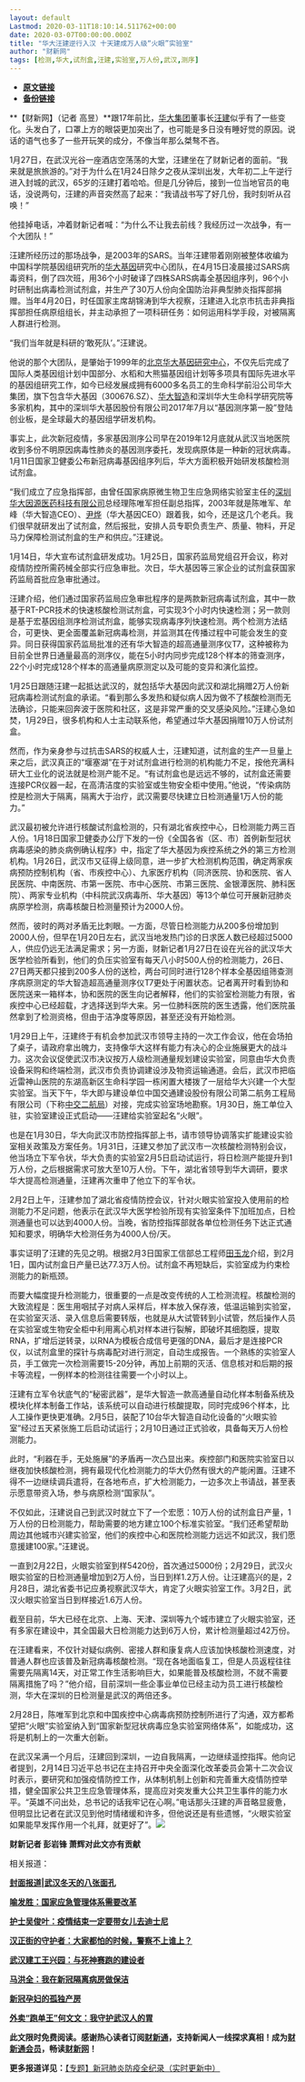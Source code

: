 ```yaml
---
layout: default
Lastmod: 2020-03-11T18:10:14.511762+00:00
date: 2020-03-07T00:00:00.000Z
title: "华大汪建逆行入汉 十天建成万人级“火眼”实验室"
author: "财新网"
tags: [检测,华大,试剂盒,汪建,实验室,万人份,武汉,测序]
---
```


* [**原文链接**](http://china.caixin.com/2020-03-07/101525354.html)
* [**备份链接**](http://archive.ph/1I7W6)


**【财新网】（记者 高昱）**跟17年前比，[华大集团](http://search.caixin.com/search/%E5%8D%8E%E5%A4%A7%E9%9B%86%E5%9B%A2.html)董事长[汪建](http://search.caixin.com/search/%E6%B1%AA%E5%BB%BA.html)似乎有了一些变化。头发白了，口罩上方的眼袋更加突出了，也可能是多日没有睡好觉的原因。说话的语气也多了一些开玩笑的成分，不像当年那么桀骜不吝。

1月27日，在武汉光谷一座酒店空荡荡的大堂，汪建坐在了财新记者的面前。“我来就是旅旅游的。”对于为什么在1月24日除夕之夜从深圳出发，大年初二上午逆行进入封城的武汉，65岁的汪建打着哈哈。但是几分钟后，接到一位当地官员的电话，没说两句，汪建的声音突然高了起来：“我请战书写了好几份，我时刻听从召唤！”

他挂掉电话，冲着财新记者喊：“为什么不让我去前线？我经历过一次战争，有一个大团队！”

汪建所经历过的那场战争，是2003年的SARS。当年汪建带着刚刚被整体收编为中国科学院基因组研究所的[华大基因](http://search.caixin.com/search/%E5%8D%8E%E5%A4%A7%E5%9F%BA%E5%9B%A0.html)研究中心团队，在4月15日凌晨接过SARS病毒资料，倒了四次班，用36个小时破译了四株SARS病毒全基因组序列，96个小时研制出病毒检测试剂盒，并生产了30万人份向全国防治非典型肺炎指挥部捐赠。当年4月20日，时任国家主席胡锦涛到华大视察，汪建进入北京市抗击非典指挥部担任病原组组长，并主动承担了一项科研任务：如何运用科学手段，对被隔离人群进行检测。

“我们当年就是科研的‘敢死队’。”汪建说。

他说的那个大团队，是肇始于1999年的[北京华大基因研究中心](http://search.caixin.com/search/%E5%8C%97%E4%BA%AC%E5%8D%8E%E5%A4%A7%E5%9F%BA%E5%9B%A0%E7%A0%94%E7%A9%B6%E4%B8%AD%E5%BF%83.html)，不仅先后完成了国际人类基因组计划中国部分、水稻和大熊猫基因组计划等多项具有国际先进水平的基因组研究工作，如今已经发展成拥有6000多名员工的生命科学前沿公司华大集团，旗下包含华大基因（300676.SZ）、[华大智造](http://search.caixin.com/search/%E5%8D%8E%E5%A4%A7%E6%99%BA%E9%80%A0.html)和深圳华大生命科学研究院等多家机构，其中的深圳华大基因股份有限公司2017年7月以“基因测序第一股”登陆创业板，是全球最大的基因组学研发机构。

事实上，此次新冠疫情，多家基因测序公司早在2019年12月底就从武汉当地医院收到多份不明原因病毒性肺炎的基因测序委托，发现病原体是一种新的冠状病毒。1月11日国家卫健委公布新冠病毒基因组序列后，华大方面积极开始研发核酸检测试剂盒。

“我们成立了应急指挥部，由曾任国家病原微生物卫生应急网络实验室主任的[深圳华大因源医药科技有限公司](http://search.caixin.com/search/%E6%B7%B1%E5%9C%B3%E5%8D%8E%E5%A4%A7%E5%9B%A0%E6%BA%90%E5%8C%BB%E8%8D%AF%E7%A7%91%E6%8A%80%E6%9C%89%E9%99%90%E5%85%AC%E5%8F%B8.html)总经理陈唯军担任副总指挥，2003年就是陈唯军、牟峰（华大智造CEO）、[尹烨](http://search.caixin.com/search/%E5%B0%B9%E7%83%A8.html)（华大基因CEO）跟着我，如今，还是这几个老兵。我们很早就研发出了试剂盒，然后报批，安排人员专职负责生产、质量、物料，开足马力保障检测试剂盒的生产和供应。”汪建说。

1月14日，华大宣布试剂盒研发成功。1月25日，国家药监局党组召开会议，称对疫情防控所需药械全部实行应急审批。次日，华大基因等三家企业的试剂盒获国家药监局首批应急审批通过。

汪建介绍，他们通过国家药监局应急审批程序的是两款新冠病毒试剂盒，其中一款基于RT-PCR技术的快速核酸检测试剂盒，可实现3个小时内快速检测；另一款则是基于宏基因组测序检测试剂盒，能够实现病毒序列快速检测。两个检测方法结合，可更快、更全面覆盖新冠病毒检测，并监测其在传播过程中可能会发生的变异。同日获得国家药监局批准的还有华大智造的超高通量测序仪T7，这种被称为目前全世界日通量最高的测序仪，能在5小时内同步完成128个样本的筛查测序，22个小时完成128个样本的高通量病原测定以及可能的变异和演化监控。

1月25日跟随汪建一起抵达武汉的，就包括华大基因向武汉和湖北捐赠2万人份新冠病毒检测试剂盒的承诺。“看到那么多发热和疑似病人因为做不了核酸检测而无法确诊，只能来回奔波于医院和社区，这是非常严重的交叉感染风险。”汪建心急如焚，1月29日，很多机构和人士主动联系他，希望通过华大基因捐赠10万人份试剂盒。

然而，作为亲身参与过抗击SARS的权威人士，汪建知道，试剂盒的生产一旦量上来之后，武汉真正的“堰塞湖”在于对试剂盒进行检测的机构能力不足，按他充满科研大工业化的说法就是检测产能不足。“有试剂盒也是远远不够的，试剂盒还需要连接PCR仪器一起，在高清洁度的实验室或生物安全柜中使用。”他说，“传染病防控是检测大于隔离，隔离大于治疗，武汉需要尽快建立日检测通量1万人份的能力。”

武汉最初被允许进行核酸试剂盒检测的，只有湖北省疾控中心，日检测能力两三百人份。1月18日国家卫健委办公厅下发的一份《全国各省（区、市）首例新型冠状病毒感染的肺炎病例确认程序》中，指定了华大基因为疾控系统之外的第三方检测机构。1月26日，武汉市又征得上级同意，进一步扩大检测机构范围，确定两家疾病预防控制机构（省、市疾控中心）、九家医疗机构（同济医院、协和医院、省人民医院、中南医院、市第一医院、市中心医院、市第三医院、金银潭医院、肺科医院）、两家专业机构（中科院武汉病毒所、华大基因）等13个单位可开展新冠肺炎病原学检测，病毒核酸日检测量预计为2000人份。

然而，彼时的两对矛盾无比刺眼。一方面，尽管日检测能力从200多份增加到2000人份，但早在1月20日左右，武汉当地发热门诊的日求医人数已经超过5000人，供应仍远无法满足需求；另一方面，财新记者1月27日在设在光谷的武汉华大医学检验所看到，他们的负压实验室有每天八小时500人份的检测能力，26日、27日两天都只接到200多人份的送检，两台可同时进行128个样本全基因组筛查测序病原测定的华大智造超高通量测序仪T7更处于闲置状态。记者离开时看到协和医院送来一箱样本，协和医院的医生向记者解释，他们的实验室检测能力有限，省疾控中心已经超载，才选择送到华大来。另一位肺科医院的医生透露，他们医院虽然拿到了检测资格，但由于洁净度等原因，甚至还没有开始检测。

1月29日上午，汪建终于有机会参加武汉市领导主持的一次工作会议，他在会场拍了桌子，请政府拿出魄力，支持像华大这样有能力有决心的企业施展更大的战斗力。这次会议促使武汉市决议按万人级检测通量规划建设实验室，同意由华大负责设备采购和终端检测，武汉市负责协调建设涉及物资运输通道。会后，武汉市把临近雷神山医院的东湖高新区生命科学园一栋闲置大楼拨了一层给华大兴建一个大型实验室。当天下午，华大即与建设单位中国交通建设股份有限公司第二航务工程局有限公司（下称[中交二航局](http://search.caixin.com/search/%E4%B8%AD%E4%BA%A4%E4%BA%8C%E8%88%AA%E5%B1%80.html)）对接，完成实验室场地勘察。1月30日，施工单位入驻，实验室建设正式启动——汪建给实验室起名“火眼”。

也是在1月30日，华大向武汉市防控指挥部上书，请市领导协调落实扩能建设实验室相关政策及方案任务。1月31日，汪建又参加了武汉市一次核酸检测特别会议，他当场立下军令状，华大负责的实验室2月5日启动试运行，将日检测产能提升到1万人份，之后根据需求可放大至10万人份。下午，湖北省领导到华大调研，要求华大提高检测通量，汪建再次重申了他立下的军令状。

2月2日上午，汪建参加了湖北省疫情防控会议，针对火眼实验室投入使用前的检测能力不足问题，他表示在武汉华大医学检验所现有实验室条件下加班加点，日检测通量也可以达到4000人份。当晚，省防控指挥部就各单位检测任务下达正式通知和要求，明确华大检测任务为4000人份/天。

事实证明了汪建的先见之明。根据2月3日国家工信部总工程师[田玉龙](http://search.caixin.com/search/%E7%94%B0%E7%8E%89%E9%BE%99.html)介绍，到2月1日，国内试剂盒日产量已达77.3万人份。试剂盒不再短缺后，实验室成为约束检测能力的新瓶颈。

而要大幅度提升检测能力，很重要的一点是改变传统的人工检测流程。核酸检测的大致流程是：医生用咽拭子对病人采样后，样本放入保存液，低温运输到实验室，在实验室灭活、录入信息后需要转版，也就是从大试管转到小试管，然后操作人员在实验室或生物安全柜中利用离心机对样本进行裂解，即破坏其细胞膜，提取RNA，扩增后逆转录，以RNA为模板合成信号更强的DNA，最后才是连接PCR仪，以试剂盒里的探针与病毒配对进行测定，自动生成报告。一个熟练的实验室人员，手工做完一次检测需要15-20分钟，再加上前期的灭活、信息核对和后期的报卡等流程，一例样本的检测往往需要一个小时以上。

汪建有立军令状底气的“秘密武器”，是华大智造一款高通量自动化样本制备系统及模块化样本制备工作站，该系统可以自动进行核酸提取，同时完成96个样本，比人工操作更快更准确。2月5日，装配了10台华大智造自动化设备的“火眼实验室”经过五天紧张施工后启动试运行；2月10日通过正式验收，具备每天万人份检测能力。

此时，“利器在手，无处施展”的矛盾再一次凸显出来。疾控部门和医院实验室日以继夜加快核酸检测，拥有最现代化检测能力的华大仍然有很大的产能闲置。汪建不得不一边继续调兵遣将，在各地布点，扩大检测能力，一边多次上书请战，甚至表示愿意带资入场，参与病原检测“国家队”。

不仅如此，汪建说自己到武汉时就立下了一个宏愿：10万人份的试剂盒日产量，1万人份的日检测能力，帮助需要的地方建立100个标准实验室。“我们还希望帮助周边其他城市兴建实验室，他们的疾控中心和医院检测能力远远不如武汉，我们愿意援建100家。”汪建说。

一直到2月22日，火眼实验室到样5420份，首次通过5000份；2月29日，武汉火眼实验室的日检测通量增加到2万人份，当日到样1.2万人份。让汪建高兴的是，2月28日，湖北省委书记应勇视察武汉华大，肯定了火眼实验室工作。3月2日，武汉火眼实验室当日到样接近1.6万人份。

截至目前，华大已经在北京、上海、天津、深圳等九个城市建立了火眼实验室，还有多家在建设中，其全国最大日检测能力达到6万人份，累计检测量超过42万份。

在汪建看来，不仅针对疑似病例、密接人群和康复病人应该加快核酸检测速度，对普通人群也应该普及新冠病毒核酸检测。“现在各地面临复工，但是人员返程往往需要先隔离14天，对正常工作生活影响巨大，如果能普及核酸检测，不就不需要隔离措施了吗？”他介绍，目前深圳一些企事业单位已经主动为员工进行核酸检测，华大在深圳的日检测量是武汉的两倍还多。

2月28日，陈唯军到北京和中国疾控中心病毒病预防控制所进行了沟通，双方都希望把“火眼”实验室纳入到“国家新型冠状病毒应急实验室网络体系”，如能成功，这将是机制上的一次重大创新。

在武汉呆满一个月后，汪建回到深圳，一边自我隔离，一边继续遥控指挥。他向记者提到，2月14日习近平总书记在主持召开中央全面深化改革委员会第十二次会议时表示，要研究和加强疫情防控工作，从体制机制上创新和完善重大疫情防控举措，健全国家公共卫生应急管理体系，提高应对突发重大公共卫生事件的能力水平。“英雄不问出处，总书记的话我牢记在心啊。”电话那头汪建的声音略显疲惫，但明显比记者在武汉见到他时情绪缓和许多，但他说还是有些遗憾，“火眼实验室如果能早发挥作用一个礼拜，就更好了”。[![](/images/post/d02a42d9cb3dec9320e5f550278911c7.ico)](http://china.caixin.com/2020-03-07/101525354.html)

**财新记者 彭岩锋 萧辉对此文亦有贡献**

相关报道：

[**封面报道|武汉冬天的八张面孔**](http://weekly.caixin.com/2020-03-06/101524850.html)

[**喻发胜：国家应急管理体系需要改革**](http://china.caixin.com/2020-03-08/101525483.html)

[**护士吴俊叶：疫情结束一定要带女儿去迪士尼**](http://china.caixin.com/2020-03-08/101525568.html)

[**汉正街的守护者：大家都怕的时候，警察不上谁上？**](http://china.caixin.com/2020-03-07/101525370.html)

[**武汉建工王兴园：与死神赛跑的建设者**](http://china.caixin.com/2020-03-07/101525363.html)

[**马洪全：我在新冠隔离病房做保洁**](http://china.caixin.com/2020-03-08/101525535.html)

[**新冠孕妇的孤独产房**](http://china.caixin.com/2020-03-08/101525580.html)

[**外卖“跑单王”何文文：我守护武汉人的胃**](http://china.caixin.com/2020-03-07/101525339.html)

**此文限时免费阅读。感谢热心读者订阅[财新通](http://mall.caixin.com/mall/web/product/product.html?id=733&originReferrer=appfree&channelSource=appfree)，支持新闻人一线探求真相！成为[财新通会员](http://mall.caixin.com/mall/web/list/list.html?type=127&originReferrer=appfree&channelSource=appfree)，畅读[财新网](https://datayi.cn/1lnZaaidYRRn)！**

**更多报道详见：**[【专题】新冠肺炎防疫全纪录（实时更新中）](http://m.app.caixin.com/m_topic_detail/1473.html)

